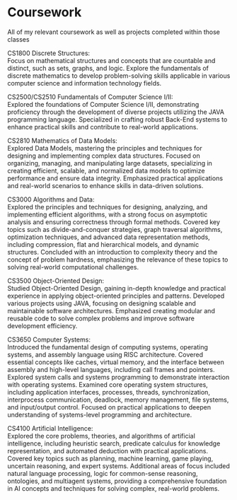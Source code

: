 # Coursework
All of my relevant coursework as well as projects completed within those classes

CS1800 Discrete Structures: \
Focus on mathematical structures and concepts that are countable and distinct,
such as sets, graphs, and logic. Explore the fundamentals of discrete mathematics to develop
problem-solving skills applicable in various computer science and information technology fields.

CS2500/CS2510 Fundamentals of Computer Science I/II: \
Explored the foundations of Computer Science I/II, demonstrating proficiency through the development of diverse projects 
utilizing the JAVA programming language. Specialized in crafting robust Back-End systems to enhance practical skills and 
contribute to real-world applications.

CS2810 Mathematics of Data Models: \
Explored Data Models, mastering the principles and techniques for designing and implementing complex data structures.
Focused on organizing, managing, and manipulating large datasets, specializing in creating efficient, scalable, and 
normalized data models to optimize performance and ensure data integrity. Emphasized practical applications and real-world
scenarios to enhance skills in data-driven solutions.

CS3000 Algorithms and Data: \
Explored the principles and techniques for designing, analyzing, and implementing efficient algorithms, with a strong focus
on asymptotic analysis and ensuring correctness through formal methods. Covered key topics such as divide-and-conquer strategies,
graph traversal algorithms, optimization techniques, and advanced data representation methods, including compression, flat and 
hierarchical models, and dynamic structures. Concluded with an introduction to complexity theory and the concept of problem hardness,
emphasizing the relevance of these topics to solving real-world computational challenges.

CS3500 Object-Oriented Design: \
Studied Object-Oriented Design, gaining in-depth knowledge and practical experience in applying object-oriented principles 
and patterns. Developed various projects using JAVA, focusing on designing scalable and maintainable software architectures. 
Emphasized creating modular and reusable code to solve complex problems and improve software development efficiency.

CS3650 Computer Systems: \
Introduced the fundamental design of computing systems, operating systems, and assembly language using RISC architecture. Covered essential concepts like caches, virtual memory, and the interface between assembly and high-level languages, including call frames and pointers. Explored system calls and systems programming to demonstrate interaction with operating systems. Examined core operating system structures, including application interfaces, processes, threads, synchronization, interprocess communication, deadlock, memory management, file systems, and input/output control. Focused on practical applications to deepen understanding of systems-level programming and architecture.

CS4100 Artificial Intelligence: \
Explored the core problems, theories, and algorithms of artificial intelligence, including heuristic search, predicate calculus for knowledge representation, and automated deduction with practical applications. Covered key topics such as planning, machine learning, game playing, uncertain reasoning, and expert systems. Additional areas of focus included natural language processing, logic for common-sense reasoning, ontologies, and multiagent systems, providing a comprehensive foundation in AI concepts and techniques for solving complex, real-world problems.

